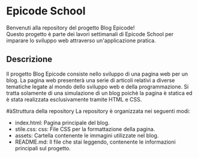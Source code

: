 # Epicode School
Benvenuti alla repository del progetto Blog Epicode! <br>
Questo progetto è parte dei lavori settimanali di Epicode School per imparare lo sviluppo web attraverso un'applicazione pratica.

## Descrizione
Il progetto Blog Epicode consiste nello sviluppo di una pagina web per un blog. La pagina web presenterà una serie di articoli relativi a diverse 
tematiche legate al mondo dello sviluppo web e della programmazione. Si tratta solamente di una simulazione di un blog poichè la pagina è statica
ed è stata realizzata esclusivamente tramite HTML e CSS.

#àStruttura della repository
La repository è organizzata nei seguenti modi:
<ul>
  <li>
    index.html: Pagina principale del blog.
  </li>
  <li>
    stile.css: css: File CSS per la formattazione della pagina.
  </li>
  <li>
    assets: Cartella contenente le immagini utilizzate nel blog.
  </li>
  <li>
    README.md: Il file che stai leggendo, contenente le informazioni principali sul progetto.
  </li>
</ul>



